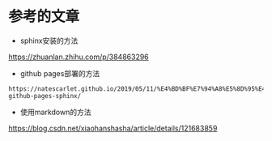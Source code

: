 # 参考的文章

- sphinx安装的方法

https://zhuanlan.zhihu.com/p/384863296

- github pages部署的方法

```
https://natescarlet.github.io/2019/05/11/%E4%BD%BF%E7%94%A8%E5%8D%95%E4%B8%AA%E4%BB%93%E5%BA%93%E9%85%8D%E7%BD%AE-github-pages-sphinx/
```

- 使用markdown的方法

https://blog.csdn.net/xiaohanshasha/article/details/121683859
